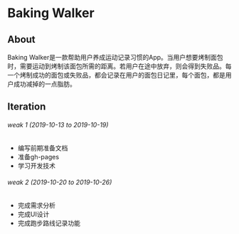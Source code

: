 # Baking Walker

## About
Baking Walker是一款帮助用户养成运动记录习惯的App。当用户想要烤制面包时，需要运动到烤制该面包所需的距离。若用户在途中放弃，则会得到失败品。每一个烤制成功的面包或失败品，都会记录在用户的面包日记里，每个面包，都是用户成功减掉的一点脂肪。

## Iteration
###### weak 1 (2019-10-13 to 2019-10-19)
- 编写前期准备文档
- 准备gh-pages
- 学习开发技术

###### weak 2 (2019-10-20 to 2019-10-26)
- 完成需求分析
- 完成UI设计
- 完成跑步路线记录功能
